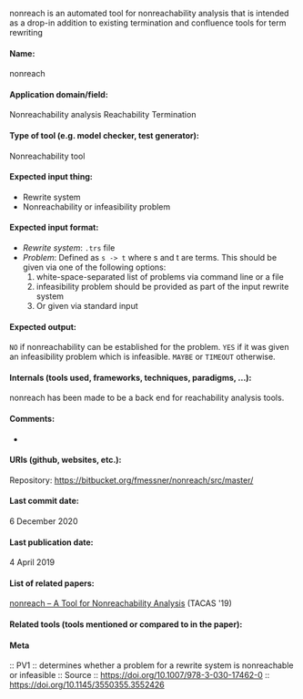 nonreach is an automated tool for nonreachability analysis that is intended as a drop-in addition to existing termination and confluence tools for term rewriting

#### Name:
nonreach

#### Application domain/field:
Nonreachability analysis
Reachability
Termination

#### Type of tool (e.g. model checker, test generator):
Nonreachability tool

#### Expected input thing:
- Rewrite system
- Nonreachability or infeasibility problem

#### Expected input format:
- *Rewrite system*: `.trs` file
- *Problem*: Defined as `s -> t` where s and t are terms. This should be given via one of the following options:
	1. white-space-separated list of problems via command line or a file
	2. infeasibility problem should be provided as part of the input rewrite system
	3. Or given via standard input

#### Expected output:
`NO` if nonreachability can be established for the problem. 
`YES` if it was given an infeasibility problem which is infeasible.
`MAYBE` or `TIMEOUT` otherwise.

#### Internals (tools used, frameworks, techniques, paradigms, ...):
nonreach has been made to be a back end for reachability analysis tools. 

#### Comments:
-

#### URIs (github, websites, etc.):
Repository: https://bitbucket.org/fmessner/nonreach/src/master/

#### Last commit date:
6 December 2020

#### Last publication date:
4 April 2019

#### List of related papers:
[nonreach – A Tool for Nonreachability Analysis](https://doi.org/10.1007/978-3-030-17462-0_19) (TACAS '19)

#### Related tools (tools mentioned or compared to in the paper):

#### Meta
:: PV1 :: determines whether a problem for a rewrite system is nonreachable or infeasible
:: Source :: https://doi.org/10.1007/978-3-030-17462-0 :: https://doi.org/10.1145/3550355.3552426
